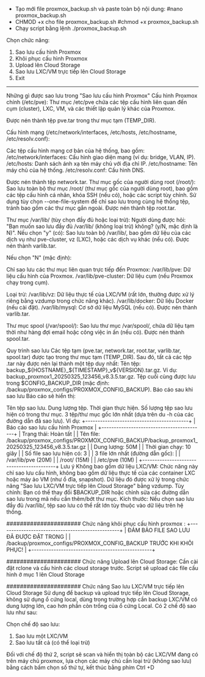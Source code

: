 - Tạo mới file proxmox_backup.sh và paste toàn bộ nội dung:
#nano proxmox_backup.sh
- CHMOD +x cho file proxmox_backup.sh
  #chmod +x proxmox_backup.sh
- Chạy script bằng lệnh ./proxmox_backup.sh

Chọn chức năng:
1) Sao lưu cấu hình Proxmox
2) Khôi phục cấu hình Proxmox
3) Upload lên Cloud Storage
4) Sao lưu LXC/VM trực tiếp lên Cloud Storage
5) Exit

-----------
Những gì được sao lưu trong "Sao lưu cấu hình Proxmox"
Cấu hình Proxmox chính (/etc/pve):
Thư mục /etc/pve chứa các tệp cấu hình liên quan đến cụm (cluster), LXC, VM, và các thiết lập quản lý khác của Proxmox.

Được nén thành tệp pve.tar trong thư mục tạm (TEMP_DIR).

Cấu hình mạng (/etc/network/interfaces, /etc/hosts, /etc/hostname, /etc/resolv.conf):

Các tệp cấu hình mạng cơ bản của hệ thống, bao gồm:
/etc/network/interfaces: Cấu hình giao diện mạng (ví dụ: bridge, VLAN, IP).
/etc/hosts: Danh sách ánh xạ tên máy chủ với địa chỉ IP.
/etc/hostname: Tên máy chủ của hệ thống.
/etc/resolv.conf: Cấu hình DNS.

Được nén thành tệp network.tar.
Thư mục gốc của người dùng root (/root/):
Sao lưu toàn bộ thư mục /root/ (thư mục gốc của người dùng root), bao gồm các tệp cấu hình cá nhân, khóa SSH (nếu có), hoặc các script tùy chỉnh.
Sử dụng tùy chọn --one-file-system để chỉ sao lưu trong cùng hệ thống tệp, tránh bao gồm các thư mục gắn ngoài.
Được nén thành tệp root.tar.

Thư mục /var/lib/ (tùy chọn đầy đủ hoặc loại trừ):
Người dùng được hỏi: "Bạn muốn sao lưu đầy đủ /var/lib/ (không loại trừ) không? (y/N, mặc định là N)".
Nếu chọn "y" (có):
Sao lưu toàn bộ /var/lib/, bao gồm dữ liệu của các dịch vụ như pve-cluster, vz (LXC), hoặc các dịch vụ khác (nếu có).
Được nén thành varlib.tar.

Nếu chọn "N" (mặc định):

Chỉ sao lưu các thư mục liên quan trực tiếp đến Proxmox:
/var/lib/pve: Dữ liệu cấu hình của Proxmox.
/var/lib/pve-cluster: Dữ liệu cụm (nếu Proxmox chạy trong cụm).

Loại trừ:
/var/lib/vz: Dữ liệu thực tế của LXC/VM (rất lớn, thường được xử lý riêng bằng vzdump trong chức năng khác).
/var/lib/docker: Dữ liệu Docker (nếu cài đặt).
/var/lib/mysql: Cơ sở dữ liệu MySQL (nếu có).
Được nén thành varlib.tar.

Thư mục spool (/var/spool/):
Sao lưu thư mục /var/spool/, chứa dữ liệu tạm thời như hàng đợi email hoặc công việc in ấn (nếu có).
Được nén thành spool.tar.

Quy trình sao lưu
Các tệp tạm (pve.tar, network.tar, root.tar, varlib.tar, spool.tar) được tạo trong thư mục tạm (TEMP_DIR).
Sau đó, tất cả các tệp .tar này được nén lại thành một tệp duy nhất:
Tên tệp: backup_${HOSTNAME}_${TIMESTAMP}_v${VERSION}.tar.gz.
Ví dụ: backup_proxmox1_20250325_123456_v8.3.5.tar.gz.
Tệp cuối cùng được lưu trong $CONFIG_BACKUP_DIR (mặc định: /backup/proxmox_configs/PROXMOX_CONFIG_BACKUP).
Báo cáo sau khi sao lưu
Báo cáo sẽ hiển thị:

Tên tệp sao lưu.
Dung lượng tệp.
Thời gian thực hiện.
Số lượng tệp sao lưu hiện có trong thư mục.
3 tệp/thư mục gốc lớn nhất (dựa trên du -h của các đường dẫn đã sao lưu).
Ví dụ:
+------------------------------------------+
| Báo cáo sao lưu cấu hình Proxmox         |
+------------------------------------------+
| Trạng thái: Hoàn tất                     |
| Tên file: /backup/proxmox_configs/PROXMOX_CONFIG_BACKUP/backup_proxmox1_20250325_123456_v8.3.5.tar.gz |
| Dung lượng: 50M                          |
| Thời gian chạy: 10 giây                  |
| Số file sao lưu hiện có: 3               |
| 3 file lớn nhất (đường dẫn gốc):         |
| /var/lib/pve (20M)                       |
| /root/ (15M)                             |
| /etc/pve (10M)                           |
+------------------------------------------+
Lưu ý
Không bao gồm dữ liệu LXC/VM: Chức năng này chỉ sao lưu cấu hình, không bao gồm dữ liệu thực tế của các container LXC hoặc máy ảo VM (như ổ đĩa, snapshot). Dữ liệu đó được xử lý trong chức năng "Sao lưu LXC/VM trực tiếp lên Cloud Storage" bằng vzdump.
Tùy chỉnh: Bạn có thể thay đổi $BACKUP_DIR hoặc chỉnh sửa các đường dẫn sao lưu trong mã nếu cần thêm/bớt thư mục.
Kích thước: Nếu chọn sao lưu đầy đủ /var/lib/, tệp sao lưu có thể rất lớn tùy thuộc vào dữ liệu trên hệ thống.

######################
Chức năng khôi phục cấu hình proxmox :
+-------------------------------------------------+
| ĐẢM BẢO FILE SAO LƯU ĐÃ ĐƯỢC ĐẶT TRONG         |
| /backup/proxmox_configs/PROXMOX_CONFIG_BACKUP TRƯỚC KHI KHÔI PHỤC!        |
+-------------------------------------------------+

######################
Chức năng Upload lên Cloud Storage:
Cần cài đặt rclone và cấu hình các cloud storage trước.
Script sẽ upload các file cấu hình ở mục 1 lên Cloud Storage

######################
Chức năng Sao lưu LXC/VM trực tiếp lên Cloud Storage
Sử dụng để backup và upload trực tiếp lên Cloud Storage, không sử dụng ổ cứng local, dùng trong trường hợp cần backup LXC/VM có dung lượng lớn, cao hơn phần còn trống của ổ cứng Local.
Có 2 chế độ sao lưu như sau:

Chọn chế độ sao lưu:
1) Sao lưu một LXC/VM
2) Sao lưu tất cả (có thể loại trừ)

Đối với chế độ thứ 2, script sẽ scan và hiển thị toàn bộ các LXC/VM đang có trên máy chủ proxmox, lựa chọn các máy chủ cần loại trừ (không sao lưu) bằng cách bấm chọn số thứ tự, kết thúc bằng phím Ctrl +D
